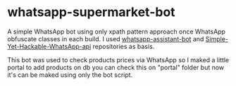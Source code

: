 # whatsapp-supermarket-bot
A simple WhatsApp bot using only xpath pattern approach once WhatsApp obfuscate classes in each build. I used [whatsapp-assistant-bot](https://github.com/jctissier/whatsapp-assistant-bot) and [
Simple-Yet-Hackable-WhatsApp-api](https://github.com/VISWESWARAN1998/Simple-Yet-Hackable-WhatsApp-api) repositories as basis.

This bot was used to check products prices via WhatsApp so I maked a little portal to add products on db you can check this on "portal" folder but now it's can be maked using only the bot script.
